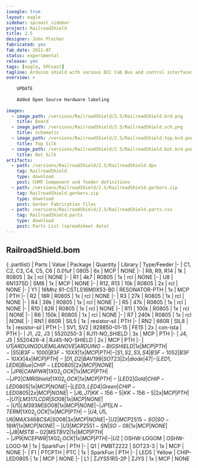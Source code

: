 ```yaml
---
iseagle: true
layout: eagle
sidebar: spcoast_sidebar
project: RailroadShield
title: 2.5
designer: John Plocher
fabricated: yes
fab_date: 2011-07
status: experimental
release: yes
tags: [eagle, SPCoast]
tagline: Arduino shield with various DCC Cab Bus and control interfaces
overview: >
    
    UPDATE
    
    Added Open Source Hardware labeling
    
images:
  - image_path: /versions/RailroadShield/2.5/RailroadShield.brd.png
    title: Board
  - image_path: /versions/RailroadShield/2.5/RailroadShield.sch.png
    title: Schematic
  - image_path: /versions/RailroadShield/2.5/RailroadShield.top.brd.png
    title: Top Silk
  - image_path: /versions/RailroadShield/2.5/RailroadShield.bot.brd.png
    title: Bot Silk
artifacts:
  - path: /versions/RailroadShield/2.5/RailroadShield.dpv
    tag: RailroadShield
    type: download
    post: CHMT Component and feeder definitions
  - path: /versions/RailroadShield/2.5/RailroadShield.gerbers.zip
    tag: RailroadShield.gerbers.zip
    type: download
    post: Gerber Fabrication files
  - path: /versions/RailroadShield/2.5/RailroadShield.parts.csv
    tag: RailroadShield.parts
    type: download
    post: Parts List (spreadsheet data)
---
```


## RailroadShield.bom

{:.partlist}
| Parts | Value | Package | Quantity | Library | Type/Feeder
|-
| C1, C2, C3, C4, C5, C6 | 0.01uf | 0805 | 6x | MCP | NONE
|-
| R8, R9, R14 | 1k | R0805 | 3x | rcl | NONE
|-
| R1 | 4k7 | R0805 | 1x | rcl | NONE
|-
| U8 | 6N137SD | SM8 | 1x | MCP | NONE
|-
| R12, R13 | 10k | R0805 | 2x | rcl | NONE
|-
| Y1 | 16Mhz 81-CSTLS16M0X53-B0 | RESONATOR-PTH | 1x | MCP | PTH
|-
| R2 | 18R | R0805 | 1x | rcl | NONE
|-
| R3 | 27k | R0805 | 1x | rcl | NONE
|-
| R4 | 39k | R0805 | 1x | rcl | NONE
|-
| R5 | 47k | R0805 | 1x | rcl | NONE
|-
| R10 | 82R | R0805 | 1x | rcl | NONE
|-
| R11 | 100k | R0805 | 1x | rcl | NONE
|-
| R6 | 150k | R0805 | 1x | rcl | NONE
|-
| R7 | 240k | R0805 | 1x | rcl | NONE
|-
| RN1 | 660R | SIL5 | 1x | resistor-sil | PTH
|-
| RN2 | 660R | SIL8 | 1x | resistor-sil | PTH
|-
| SV1, SV2 | 929850-01-15 | FE15 | 2x | con-lsta | PTH
|-
| J1, J2, J3 | 5520250-3 | RJ11-NO_SHIELD | 3x | MCP | PTH
|-
| J4, J5 | 5520426-4 | RJ45-NO-SHIELD | 2x | MCP | PTH
|-
| U$1 | ARDUINODUEMILANOVE | ARDUINO-BIGSHIELD | 1x | MCP | PTH
|-
| S5 | B3F-1000 | B3F-10XX | 1x | MCP | PTH
|-
| S1, S2, S3, S4 | B3F-1052 | B3F-10XX | 4x | MCP | PTH
|-
| D1, D2 | BAV199 | SOT23 | 2x | diode | 47
|-
| LED1, LED6 | Blue | CHIP-LED0805 | 2x | MCP | NONE
|-
| JP8 | CANPWR | 1X02_LOCK | 1x | MCP | PTH
|-
| JP2 | CMRI Shield | 1X02_LOCK | 1x | MCP | PTH
|-
| LED2 | Gold | CHIP-LED0805 | 1x | MCP | NONE
|-
| LED3, LED4 | Green | CHIP-LED0805 | 2x | MCP | NONE
|-
| J6, J7 | KK-156-5 | KK-156-5 | 2x | MCP | PTH
|-
| U7 | LM317LCDR | SO08 | 1x | MCP | NONE
|-
| U1 | LM393M | SO08 | 1x | MCP | NONE
|-
| JP1 | LN-TERM | 1X02_LOCK | 1x | MCP | PTH
|-
| U4, U5, U6 | MAX3468CSA | SO08 | 3x | MCP | NONE
|-
| U2 | MCP2515-SO | SO-18W | 1x | MCP | NONE
|-
| U3 | MCP2551-SN | SO-08 | 1x | MCP | NONE
|-
| J8 | MSTB-02 | MSTBV2 | 1x | MCP | PTH
|-
| JP9 | NCEPWR | 1X02_LOCK | 1x | MCP | PTH
|-
| U$2 | OSHW-LOGOM | OSHW-LOGO-M | 1x | SparkFun | PTH
|-
| Q1 | PMBT2222 | SOT23-3 | 1x | MCP | NONE
|-
| F1 | PTCPTH | PTC | 1x | SparkFun | PTH
|-
| LED5 | Yellow | CHIP-LED0805 | 1x | MCP | NONE
|-
| L1 | ZJYS51R5-2P | ZJYS | 1x | MCP | NONE
